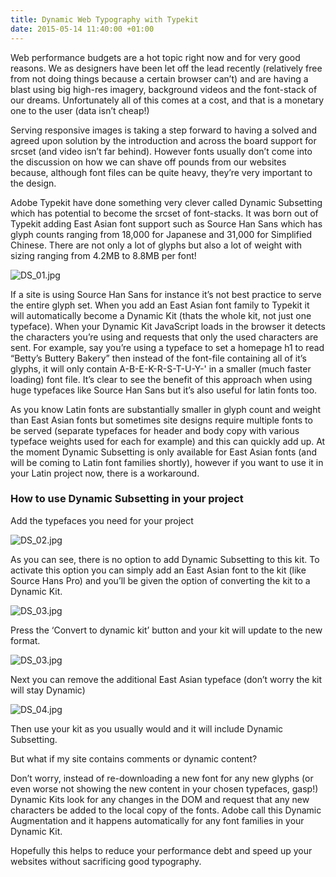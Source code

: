 ```yaml
---
title: Dynamic Web Typography with Typekit
date: 2015-05-14 11:40:00 +01:00
---
```


Web performance budgets are a hot topic right now and for very good reasons. We as designers have been let off the lead recently (relatively free from not doing things because a certain browser can’t) and are having a blast using big high-res imagery, background videos and the font-stack of our dreams. Unfortunately all of this comes at a cost, and that is a monetary one to the user (data isn’t cheap!)

Serving responsive images is taking a step forward to having a solved and agreed upon solution by the introduction and across the board support for srcset (and video isn’t far behind). However fonts usually don’t come into the discussion on how we can shave off pounds from our websites because, although font files can be quite heavy, they’re very important to the design.

Adobe Typekit have done something very clever called Dynamic Subsetting which has potential to become the srcset of font-stacks. It was born out of Typekit adding East Asian font support such as Source Han Sans which has glyph counts ranging from 18,000 for Japanese and 31,000 for Simplified Chinese. There are not only a lot of glyphs but also a lot of weight with sizing ranging from 4.2MB to 8.8MB per font!

![DS_01.jpg](/uploads/DS_01.jpg)

If a site is using Source Han Sans for instance it’s not best practice to serve the entire glyph set. When you add an East Asian font family to Typekit it will automatically become a Dynamic Kit (thats the whole kit, not just one typeface). When your Dynamic Kit JavaScript loads in the browser it detects the characters you’re using and requests that only the used characters are sent. For example, say you’re using a typeface to set a homepage h1 to read “Betty’s Buttery Bakery” then instead of the font-file containing all of it’s glyphs, it will only contain A-B-E-K-R-S-T-U-Y-' in a smaller (much faster loading) font file.
It’s clear to see the benefit of this approach when using huge typefaces like Source Han Sans but it’s also useful for latin fonts too.

As you know Latin fonts are substantially smaller in glyph count and weight than East Asian fonts but sometimes site designs require multiple fonts to be served (separate typefaces for header and body copy with various typeface weights used for each for example) and this can quickly add up. At the moment Dynamic Subsetting is only available for East Asian fonts (and will be coming to Latin font families shortly), however if you want to use it in your Latin project now, there is a workaround.

### How to use Dynamic Subsetting in your project

Add the typefaces you need for your project

![DS_02.jpg](/uploads/DS_02.jpg)

As you can see, there is no option to add Dynamic Subsetting to this kit. To activate this option you can simply add an East Asian font to the kit (like Source Hans Pro) and you’ll be given the option of converting the kit to a Dynamic Kit.

![DS_03.jpg](/uploads/DS_05.jpg)

Press the ‘Convert to dynamic kit’ button and your kit will update to the new format.

![DS_03.jpg](/uploads/DS_03.jpg) 

Next you can remove the additional East Asian typeface (don’t worry the kit will stay Dynamic)

![DS_04.jpg](/uploads/DS_04.jpg)

Then use your kit as you usually would and it will include Dynamic Subsetting.

But what if my site contains comments or dynamic content?

Don’t worry, instead of re-downloading a new font for any new glyphs (or even worse not showing the new content in your chosen typefaces, gasp!) Dynamic Kits look for any changes in the DOM and request that any new characters be added to the local copy of the fonts. Adobe call this Dynamic Augmentation and it happens automatically for any font families in your Dynamic Kit.

Hopefully this helps to reduce your performance debt and speed up your websites without sacrificing good typography.